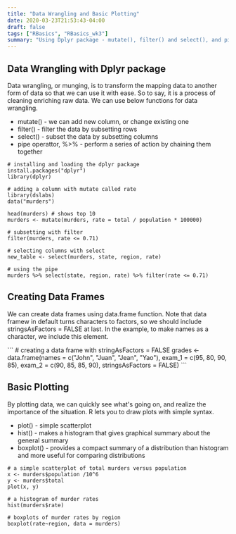 ```yaml
---
title: "Data Wrangling and Basic Plotting"
date: 2020-03-23T21:53:43-04:00
draft: false
tags: ["RBasics", "RBasics_wk3"]
summary: "Using Dplyr package - mutate(), filter() and select(), and pipe %>%, plotting with histogram and boxplot"
---
```

<h2>
Data Wrangling with Dplyr package
</h2>

<p>
Data wrangling, or munging, is to transform the mapping data to another form of data 
so that we can use it with ease. So to say, it is a process of cleaning enriching raw data.
We can use below functions for data wrangling.
</p>

<ul>
<li>mutate() - we can add new column, or change existing one</li>
<li>filter() - filter the data by subsetting rows</li>
<li>select() - subset the data by subsetting columns</li>
<li>pipe operattor, %>% - perform a series of action by chaining them together</li>
</ul>

```
# installing and loading the dplyr package
install.packages("dplyr")
library(dplyr)

# adding a column with mutate called rate
library(dslabs)
data("murders")

head(murders) # shows top 10 
murders <- mutate(murders, rate = total / population * 100000)

# subsetting with filter
filter(murders, rate <= 0.71)

# selecting columns with select
new_table <- select(murders, state, region, rate)

# using the pipe
murders %>% select(state, region, rate) %>% filter(rate <= 0.71)
```

<h2>Creating Data Frames</h2>

<p>
We can create data frames using data.frame function. Note that data framew in default 
turns characters to factors, so we should include stringsAsFactors = FALSE at last. In the example, to make names as a character, we include this element.
</p>
```
# creating a data frame with stringAsFactors = FALSE
grades <- data.frame(names = c("John", "Juan", "Jean", "Yao"), 
                     exam_1 = c(95, 80, 90, 85), 
                     exam_2 = c(90, 85, 85, 90),
                     stringsAsFactors = FALSE)
```

<h2>Basic Plotting</h2>

<p>By plotting data, we can quickly see what's going on, and realize the importance of the situation. R lets you to draw plots with simple syntax.</p>

<ul>
<li>plot() - simple scatterplot</li>
<li>hist() - makes a histogram that gives graphical summary about the general summary</li>
<li>boxplot() - provides a compact summary of a distribution than histogram and more useful for comparing distributions</li>
</ul>

```
# a simple scatterplot of total murders versus population
x <- murders$population /10^6
y <- murders$total
plot(x, y)

# a histogram of murder rates
hist(murders$rate)

# boxplots of murder rates by region
boxplot(rate~region, data = murders)
```